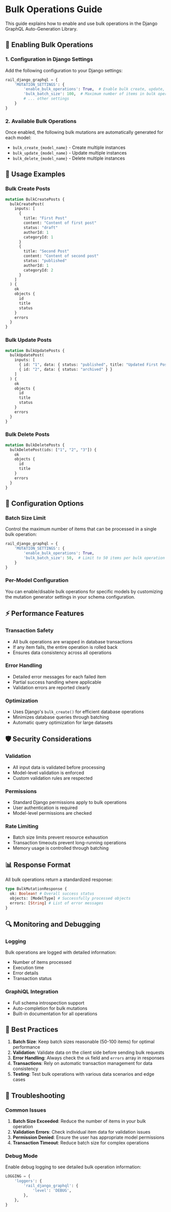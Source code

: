 # Bulk Operations Guide

This guide explains how to enable and use bulk operations in the Django GraphQL Auto-Generation Library.

## 🚀 Enabling Bulk Operations

### 1. Configuration in Django Settings

Add the following configuration to your Django settings:

```python
rail_django_graphql = {
    'MUTATION_SETTINGS': {
        'enable_bulk_operations': True,  # Enable bulk create, update, delete operations
        'bulk_batch_size': 100,  # Maximum number of items in bulk operations (default: 100)
        # ... other settings
    }
}
```

### 2. Available Bulk Operations

Once enabled, the following bulk mutations are automatically generated for each model:

- `bulk_create_{model_name}` - Create multiple instances
- `bulk_update_{model_name}` - Update multiple instances
- `bulk_delete_{model_name}` - Delete multiple instances

## 📝 Usage Examples

### Bulk Create Posts

```graphql
mutation BulkCreatePosts {
  bulkCreatePost(
    inputs: [
      {
        title: "First Post"
        content: "Content of first post"
        status: "draft"
        authorId: 1
        categoryId: 1
      }
      {
        title: "Second Post"
        content: "Content of second post"
        status: "published"
        authorId: 1
        categoryId: 2
      }
    ]
  ) {
    ok
    objects {
      id
      title
      status
    }
    errors
  }
}
```

### Bulk Update Posts

```graphql
mutation BulkUpdatePosts {
  bulkUpdatePost(
    inputs: [
      { id: "1", data: { status: "published", title: "Updated First Post" } }
      { id: "2", data: { status: "archived" } }
    ]
  ) {
    ok
    objects {
      id
      title
      status
    }
    errors
  }
}
```

### Bulk Delete Posts

```graphql
mutation BulkDeletePosts {
  bulkDeletePost(ids: ["1", "2", "3"]) {
    ok
    objects {
      id
      title
    }
    errors
  }
}
```

## 🔧 Configuration Options

### Batch Size Limit

Control the maximum number of items that can be processed in a single bulk operation:

```python
rail_django_graphql = {
    'MUTATION_SETTINGS': {
        'enable_bulk_operations': True,
        'bulk_batch_size': 50,  # Limit to 50 items per bulk operation
    }
}
```

### Per-Model Configuration

You can enable/disable bulk operations for specific models by customizing the mutation generator settings in your schema configuration.

## ⚡ Performance Features

### Transaction Safety

- All bulk operations are wrapped in database transactions
- If any item fails, the entire operation is rolled back
- Ensures data consistency across all operations

### Error Handling

- Detailed error messages for each failed item
- Partial success handling where applicable
- Validation errors are reported clearly

### Optimization

- Uses Django's `bulk_create()` for efficient database operations
- Minimizes database queries through batching
- Automatic query optimization for large datasets

## 🛡️ Security Considerations

### Validation

- All input data is validated before processing
- Model-level validation is enforced
- Custom validation rules are respected

### Permissions

- Standard Django permissions apply to bulk operations
- User authentication is required
- Model-level permissions are checked

### Rate Limiting

- Batch size limits prevent resource exhaustion
- Transaction timeouts prevent long-running operations
- Memory usage is controlled through batching

## 📊 Response Format

All bulk operations return a standardized response:

```graphql
type BulkMutationResponse {
  ok: Boolean! # Overall success status
  objects: [ModelType] # Successfully processed objects
  errors: [String] # List of error messages
}
```

## 🔍 Monitoring and Debugging

### Logging

Bulk operations are logged with detailed information:

- Number of items processed
- Execution time
- Error details
- Transaction status

### GraphiQL Integration

- Full schema introspection support
- Auto-completion for bulk mutations
- Built-in documentation for all operations

## 🎯 Best Practices

1. **Batch Size**: Keep batch sizes reasonable (50-100 items) for optimal performance
2. **Validation**: Validate data on the client side before sending bulk requests
3. **Error Handling**: Always check the `ok` field and `errors` array in responses
4. **Transactions**: Rely on automatic transaction management for data consistency
5. **Testing**: Test bulk operations with various data scenarios and edge cases

## 🚨 Troubleshooting

### Common Issues

1. **Batch Size Exceeded**: Reduce the number of items in your bulk operation
2. **Validation Errors**: Check individual item data for validation issues
3. **Permission Denied**: Ensure the user has appropriate model permissions
4. **Transaction Timeout**: Reduce batch size for complex operations

### Debug Mode

Enable debug logging to see detailed bulk operation information:

```python
LOGGING = {
    'loggers': {
        'rail_django_graphql': {
            'level': 'DEBUG',
        },
    },
}
```
